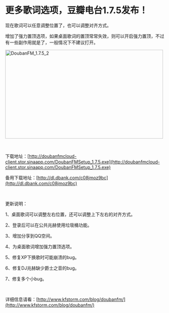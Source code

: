 # 更多歌词选项，豆瓣电台1.7.5发布！

现在歌词可以任意调整位置了，也可以调整对齐方式。

增加了强力置顶选项，如果桌面歌词的置顶常常失效，则可以开启强力置顶，不过有一些副作用就是了，一般情况下不建议打开。

[<img style="background-image: none; border-bottom: 0px; border-left: 0px; padding-left: 0px; padding-right: 0px; display: inline; border-top: 0px; border-right: 0px; padding-top: 0px" title="DoubanFM_1.7.5_2" border="0" alt="DoubanFM_1.7.5_2" src="/attachment/upblog/images/061a96eb0ad7_2233/DoubanFM_1.7.5_2_thumb.jpg" width="500" height="281" />](/attachment/upblog/images/061a96eb0ad7_2233/DoubanFM_1.7.5_2.jpg)

&#160;

下载地址：[http://doubanfmcloud-client.stor.sinaapp.com/DoubanFMSetup_1.7.5.exe](http://doubanfmcloud-client.stor.sinaapp.com/DoubanFMSetup_1.7.5.exe)

备用下载地址：[http://dl.dbank.com/c08jmoz9bc](http://dl.dbank.com/c08jmoz9bc)

&#160;

更新说明：

1、桌面歌词可以调整左右位置，还可以调整上下左右的对齐方式。

2、登录后可以在公共兆赫使用垃圾桶功能。

3、增加分享到QQ空间。

4、为桌面歌词增加强力置顶选项。

5、修复XP下换歌时可能崩溃的bug。

6、修复DJ兆赫缺少爵士之音的bug。

7、修复多个小bug。

&#160;

详细信息请看：[http://www.kfstorm.com/blog/doubanfm/](http://www.kfstorm.com/blog/doubanfm/)

